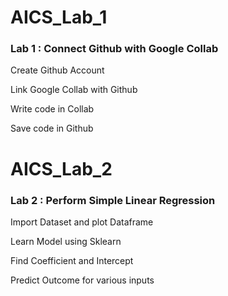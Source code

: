 # AICS_Lab_1
### Lab 1 : Connect Github with Google Collab

Create Github Account

Link Google Collab with Github

Write code in Collab

Save code in Github

# AICS_Lab_2
### Lab 2 : Perform Simple Linear Regression

Import Dataset and plot Dataframe

Learn Model using Sklearn

Find Coefficient and Intercept

Predict Outcome for various inputs
